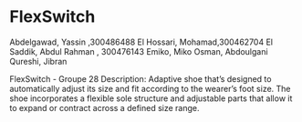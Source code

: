 # FlexSwitch

Abdelgawad, Yassin ,300486488
El Hossari, Mohamad,300462704
El Saddik, Abdul Rahman , 300476143
Emiko, Miko
Osman, Abdoulgani
Qureshi, Jibran

FlexSwitch - Groupe 28
Description: Adaptive shoe that’s designed to automatically adjust its size and fit according to the wearer’s foot size. The shoe incorporates a flexible sole structure and adjustable parts that allow it to expand or contract across a defined size range. 
